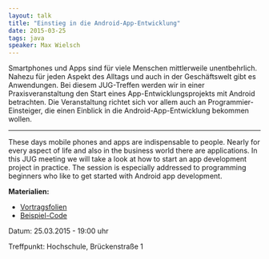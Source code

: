 ```yaml
---
layout: talk
title: "Einstieg in die Android-App-Entwicklung"
date: 2015-03-25
tags: java
speaker: Max Wielsch
---
```


Smartphones und Apps sind für viele Menschen mittlerweile unentbehrlich.
Nahezu für jeden Aspekt des Alltags und auch in der Geschäftswelt gibt es Anwendungen.
Bei diesem JUG-Treffen werden wir in einer Praxisveranstaltung den Start eines App-Entwicklungsprojekts mit Android betrachten.
Die Veranstaltung richtet sich vor allem auch an Programmier-Einsteiger, die einen Einblick in die Android-App-Entwicklung bekommen wollen.

---

These days mobile phones and apps are indispensable to people. Nearly for every aspect of life and also in the business world there are applications.
In this JUG meeting we will take a look at how to start an app development project in practice.
The session is especially addressed to programming beginners who like to get started with Android app development.


**Materialien:**

+ [Vortragsfolien](/downloads/juggr_android_programming.pdf)
+ [Beispiel-Code](https://github.com/muxmax/JugGrNotesApp)

Datum: 25.03.2015 - 19:00 uhr

Treffpunkt: Hochschule, Brückenstraße 1
